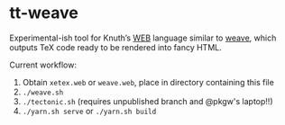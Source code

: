 # tt-weave

Experimental-ish tool for Knuth’s [WEB] language similar to [weave], which
outputs TeX code ready to be rendered into fancy HTML.

[WEB]: https://www.ctan.org/pkg/web
[weave]: https://www.ctan.org/pkg/weave

Current workflow:

1. Obtain `xetex.web` or `weave.web`, place in directory containing this file
2. `./weave.sh`
3. `./tectonic.sh` (requires unpublished branch and @pkgw's laptop!!)
4. `./yarn.sh serve` or `./yarn.sh build`
